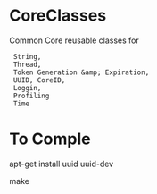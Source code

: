 # CoreClasses
 Common Core reusable classes for 

     String,
     Thread, 
     Token Generation &amp; Expiration, 
     UUID, CoreID, 
     Loggin,
     Profiling
     Time
 

 # To Comple

 apt-get install uuid uuid-dev

 make